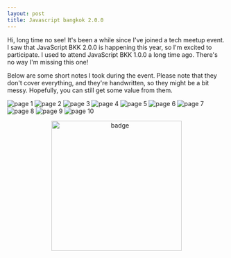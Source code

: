 ```yaml
---
layout: post
title: Javascript bangkok 2.0.0
---
```


Hi, long time no see! It's been a while since I've joined a tech meetup event. I saw that JavaScript BKK 2.0.0 is happening this year, so I'm excited to participate. I used to attend JavaScript BKK 1.0.0 a long time ago. There's no way I'm missing this one!

Below are some short notes I took during the event. Please note that they don't cover everything, and they're handwritten, so they might be a bit messy. Hopefully, you can still get some value from them.

<p>
    <img src="/assets/js-bkk-2.0.0/1.jpg" alt="page 1" />
    <img src="/assets/js-bkk-2.0.0/2.jpg" alt="page 2" />
    <img src="/assets/js-bkk-2.0.0/3.jpg" alt="page 3" />
    <img src="/assets/js-bkk-2.0.0/4.jpg" alt="page 4" />
    <img src="/assets/js-bkk-2.0.0/5.jpg" alt="page 5" />
    <img src="/assets/js-bkk-2.0.0/6.jpg" alt="page 6" />
    <img src="/assets/js-bkk-2.0.0/7.jpg" alt="page 7" />
    <img src="/assets/js-bkk-2.0.0/8.jpg" alt="page 8" />
    <img src="/assets/js-bkk-2.0.0/9.jpg" alt="page 9" />
    <img src="/assets/js-bkk-2.0.0/10.jpg" alt="page 10" />
</p>
<p style="text-align: center;">
    <img src="/assets/js-bkk-2.0.0/badge.jpg" width="300px" alt="badge" />
</p>
